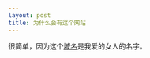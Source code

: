 ```yaml
---
layout: post
title: 为什么会有这个网站
---
```


很简单，因为这个[域名](http://www.yechunmei.com "www.yechunmei.com")是我爱的女人的名字。